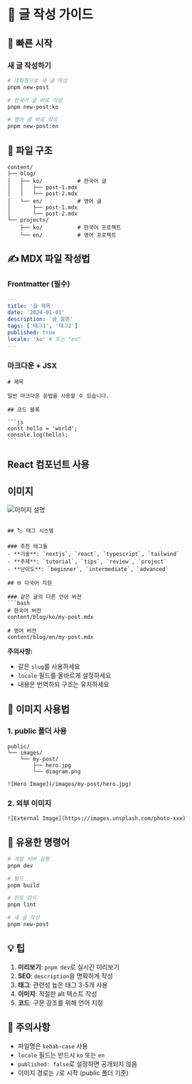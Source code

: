 # 📝 글 작성 가이드

## 🚀 빠른 시작

### 새 글 작성하기

```bash
# 대화형으로 새 글 작성
pnpm new-post

# 한국어 글 바로 작성
pnpm new-post:ko

# 영어 글 바로 작성
pnpm new-post:en
```

## 📁 파일 구조

```
content/
├── blog/
│   ├── ko/           # 한국어 글
│   │   ├── post-1.mdx
│   │   └── post-2.mdx
│   └── en/           # 영어 글
│       ├── post-1.mdx
│       └── post-2.mdx
└── projects/
    ├── ko/           # 한국어 프로젝트
    └── en/           # 영어 프로젝트
```

## ✍️ MDX 파일 작성법

### Frontmatter (필수)

```yaml
---
title: '글 제목'
date: '2024-01-01'
description: '글 설명'
tags: ['태그1', '태그2']
published: true
locale: 'ko' # 또는 "en"
---
```

### 마크다운 + JSX

````mdx
# 제목

일반 마크다운 문법을 사용할 수 있습니다.

## 코드 블록

```js
const hello = 'world';
console.log(hello);
```
````

## React 컴포넌트 사용

<CustomComponent prop="value" />

## 이미지

![이미지 설명](/path/to/image.jpg)

````

## 🏷️ 태그 시스템

### 추천 태그들
- **기술**: `nextjs`, `react`, `typescript`, `tailwind`
- **주제**: `tutorial`, `tips`, `review`, `project`
- **난이도**: `beginner`, `intermediate`, `advanced`

## 🌐 다국어 지원

### 같은 글의 다른 언어 버전
```bash
# 한국어 버전
content/blog/ko/my-post.mdx

# 영어 버전
content/blog/en/my-post.mdx
````

**주의사항:**

- 같은 `slug`를 사용하세요
- `locale` 필드를 올바르게 설정하세요
- 내용은 번역하되 구조는 유지하세요

## 📸 이미지 사용법

### 1. public 폴더 사용

```
public/
└── images/
    └── my-post/
        ├── hero.jpg
        └── diagram.png
```

```mdx
![Hero Image](/images/my-post/hero.jpg)
```

### 2. 외부 이미지

```mdx
![External Image](https://images.unsplash.com/photo-xxx)
```

## 🔧 유용한 명령어

```bash
# 개발 서버 실행
pnpm dev

# 빌드
pnpm build

# 린트 검사
pnpm lint

# 새 글 작성
pnpm new-post
```

## 💡 팁

1. **미리보기**: `pnpm dev`로 실시간 미리보기
2. **SEO**: `description`을 명확하게 작성
3. **태그**: 관련성 높은 태그 3-5개 사용
4. **이미지**: 적절한 alt 텍스트 작성
5. **코드**: 구문 강조를 위해 언어 지정

## 🚨 주의사항

- 파일명은 `kebab-case` 사용
- `locale` 필드는 반드시 `ko` 또는 `en`
- `published: false`로 설정하면 공개되지 않음
- 이미지 경로는 `/`로 시작 (public 폴더 기준)
